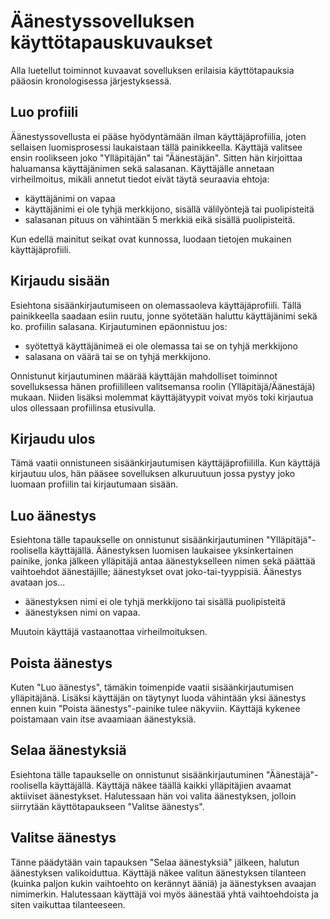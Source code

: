 # Äänestyssovelluksen käyttötapauskuvaukset
Alla luetellut toiminnot kuvaavat sovelluksen erilaisia käyttötapauksia pääosin kronologisessa järjestyksessä.

## Luo profiili
Äänestyssovellusta ei pääse hyödyntämään ilman käyttäjäprofiilia, joten sellaisen luomisprosessi laukaistaan tällä painikkeella. Käyttäjä valitsee ensin roolikseen joko "Ylläpitäjän" tai "Äänestäjän". Sitten hän kirjoittaa haluamansa käyttäjänimen sekä salasanan. Käyttäjälle annetaan virheilmoitus, mikäli annetut tiedot eivät täytä seuraavia ehtoja:

- käyttäjänimi on vapaa
- käyttäjänimi ei ole tyhjä merkkijono, sisällä välilyöntejä tai puolipisteitä
- salasanan pituus on vähintään 5 merkkiä eikä sisällä puolipisteitä.

Kun edellä mainitut seikat ovat kunnossa, luodaan tietojen mukainen käyttäjäprofiili.

## Kirjaudu sisään
Esiehtona sisäänkirjautumiseen on olemassaoleva käyttäjäprofiili. Tällä painikkeella saadaan esiin ruutu, jonne syötetään haluttu käyttäjänimi sekä ko. profiilin salasana. Kirjautuminen epäonnistuu jos:

- syötettyä käyttäjänimeä ei ole olemassa tai se on tyhjä merkkijono
- salasana on väärä tai se on tyhjä merkkijono.

Onnistunut kirjautuminen määrää käyttäjän mahdolliset toiminnot sovelluksessa hänen profiililleen valitsemansa roolin (Ylläpitäjä/Äänestäjä) mukaan. Niiden lisäksi molemmat käyttäjätyypit voivat myös toki kirjautua ulos ollessaan profiilinsa etusivulla.

## Kirjaudu ulos
Tämä vaatii onnistuneen sisäänkirjautumisen käyttäjäprofiililla. Kun käyttäjä kirjautuu ulos, hän pääsee sovelluksen alkuruutuun jossa pystyy joko luomaan profiilin tai kirjautumaan sisään.

## Luo äänestys
Esiehtona tälle tapaukselle on onnistunut sisäänkirjautuminen "Ylläpitäjä"-roolisella käyttäjällä. Äänestyksen luomisen laukaisee yksinkertainen painike, jonka jälkeen ylläpitäjä antaa äänestykselleen nimen sekä päättää vaihtoehdot äänestäjille; äänestykset ovat joko-tai-tyyppisiä. Äänestys avataan jos...

- äänestyksen nimi ei ole tyhjä merkkijono tai sisällä puolipisteitä
- äänestyksen nimi on vapaa.

Muutoin käyttäjä vastaanottaa virheilmoituksen.

## Poista äänestys
Kuten "Luo äänestys", tämäkin toimenpide vaatii sisäänkirjautumisen ylläpitäjänä. Lisäksi käyttäjän on täytynyt luoda vähintään yksi äänestys ennen kuin "Poista äänestys"-painike tulee näkyviin. Käyttäjä kykenee poistamaan vain itse avaamiaan äänestyksiä.

## Selaa äänestyksiä
Esiehtona tälle tapaukselle on onnistunut sisäänkirjautuminen "Äänestäjä"-roolisella käyttäjällä. Käyttäjä näkee täällä kaikki ylläpitäjien avaamat aktiiviset äänestykset. Halutessaan hän voi valita äänestyksen, jolloin siirrytään käyttötapaukseen "Valitse äänestys".

## Valitse äänestys
Tänne päädytään vain tapauksen "Selaa äänestyksiä" jälkeen, halutun äänestyksen valikoiduttua. Käyttäjä näkee valitun äänestyksen tilanteen (kuinka paljon kukin vaihtoehto on kerännyt ääniä) ja äänestyksen avaajan nimimerkin. Halutessaan käyttäjä voi myös äänestää yhtä vaihtoehdoista ja siten vaikuttaa tilanteeseen.